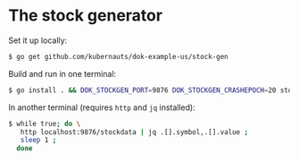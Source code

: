 # The stock generator

Set it up locally:

```bash
$ go get github.com/kubernauts/dok-example-us/stock-gen
```

Build and run in one terminal:

```bash
$ go install . && DOK_STOCKGEN_PORT=9876 DOK_STOCKGEN_CRASHEPOCH=20 stock-gen
```

In another terminal (requires `http` and `jq` installed):

```bash
$ while true; do \
   http localhost:9876/stockdata | jq .[].symbol,.[].value ; 
   sleep 1 ; 
  done
```

